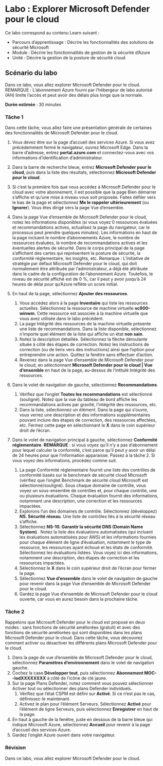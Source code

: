 <!---
---
Labo : Titre : « Explorer Microsoft Defender pour le cloud » Parcours d’apprentissage/Module/Unité : « Parcours d’apprentissage : Décrire les fonctionnalités des solutions de sécurité Microsoft ; Module 2 : Décrire les fonctionnalités de gestion de la sécurité d’Azure ; Unité 3 : Décrire la gestion de la posture de sécurité cloud »
---
--->

# Labo : Explorer Microsoft Defender pour le cloud

Ce labo correspond au contenu Learn suivant :

- Parcours d’apprentissage : Décrire les fonctionnalités des solutions de sécurité Microsoft
- Module : Décrire les fonctionnalités de gestion de la sécurité d’Azure
- Unité : Décrire la gestion de la posture de sécurité cloud

## Scénario du labo

Dans ce labo, vous allez explorer Microsoft Defender pour le cloud.  REMARQUE : L’abonnement Azure fourni par l’hébergeur de labo autorisé (AH) limite l’accès et peut avoir des délais plus longs que la normale.

**Durée estimée** : 30 minutes

### Tâche 1

Dans cette tâche, vous allez faire une présentation générale de certaines des fonctionnalités de Microsoft Defender pour le cloud.

1. Vous devez être sur la page d’accueil des services Azure.  Si vous avez précédemment fermé le navigateur, ouvrez Microsoft Edge. Dans la barre d’adresse, entrez **portal.azure.com** et connectez-vous avec vos informations d’identification d’administrateur.

1. Dans la barre de recherche bleue, entrez **Microsoft Defender pour le cloud**, puis dans la liste des résultats, sélectionnez **Microsoft Defender pour le cloud**.

1. Si c’est la première fois que vous accédez à Microsoft Defender pour le cloud avec votre abonnement, il est possible que la page Bien démarrer s’affiche et qu’une mise à niveau vous soit proposée.  Faites défiler vers le bas de la page et sélectionnez **Me le rappeler ultérieurement** (ou **Ignorer**).  Vous êtes dirigé vers la page Vue d’ensemble.

1. Dans la page Vue d’ensemble de Microsoft Defender pour le cloud, notez les informations disponibles (si vous voyez 0 ressources évaluées et recommandations actives, actualisez la page du navigateur, car le processus peut prendre quelques minutes).  Les informations en haut de la page incluent le nombre d’abonnements Azure, le nombre de ressources évaluées, le nombre de recommandations actives et les éventuelles alertes de sécurité.  Dans le corps principal de la page s’affichent des cartes qui représentent la posture de sécurité, la conformité réglementaire, les insights, etc.  Remarque : L’initiative de stratégie par défaut Microsoft Defender pour le cloud, qui doit normalement être attribuée par l’administrateur, a déjà été attribuée dans le cadre de la configuration de l’abonnement Azure. Toutefois, le niveau de sécurité affiché est de 0 %, car il peut y avoir jusqu’à 24 heures de délai pour qu’Azure reflète un score initial.

1. En haut de la page, sélectionnez **Ajouter des ressources**. 
    1. Vous accédez alors à la page **Inventaire** qui liste les ressources actuelles. Sélectionnez la ressource de machine virtuelle **sc900-winwm**. Cette ressource est associée à la machine virtuelle que vous avez utilisée dans le labo précédent.
    1. La page Intégrité des ressources de la machine virtuelle présente une liste de recommandations.  Dans la liste disponible, sélectionnez n’importe quel élément de la liste qui affiche un état **non sain**.
    1. Notez la description détaillée.  Sélectionnez la flèche déroulante située à côté des étapes de correction. Notez les instructions de correction (ou de liens vers des instructions) ainsi que l’option pour entreprendre une action.  Quittez la fenêtre sans effectuer d’action.
    1. Revenez dans la page Vue d’ensemble de Microsoft Defender pour le cloud, en sélectionnant **Microsoft Defender pour le cloud | Vue d’ensemble** en haut de la page, au-dessus de l’intitulé Intégrité des ressources.

1. Dans le volet de navigation de gauche, sélectionnez **Recommandations**.  
    1. Vérifiez que l’onglet **Toutes les recommandations** est sélectionné (souligné).  Notez que la vue du tableau de bord affiche les recommandations actives par gravité, l’intégrité des ressources, etc.
    1. Dans la liste, sélectionnez un élément.  Dans la page qui s’ouvre, vous verrez une description et des informations supplémentaires pouvant inclure des étapes de correction, des ressources affectées, etc. Fermez cette page en sélectionnant le **X** dans le coin supérieur droit de l’écran.

1. Dans le volet de navigation principal à gauche, sélectionnez **Conformité réglementaire**.  **REMARQUE** : si vous voyez qu’il n’y a pas d’abonnement pour lequel calculer la conformité, c’est parce qu’il peut y avoir un délai de 24 heures pour que l’information apparaisse. Passez à la tâche 2.  Si vous voyez des informations, procédez comme suit.
    1. La page Conformité réglementaire fournit une liste des contrôles de conformité basés sur le benchmark de sécurité cloud Microsoft (vérifiez que l’onglet Benchmark de sécurité cloud Microsoft est sélectionné/souligné). Sous chaque domaine de contrôle, vous voyez un sous-ensemble de contrôles et, pour chaque contrôle, une ou plusieurs évaluations. Chaque évaluation fournit des informations, notamment une description, une correction et les ressources impactées.
    1. Explorons l’un des domaines de contrôle. Sélectionnez (développez) **NS. Sécurité réseau**. Une liste de contrôles liés à la sécurité réseau s’affiche.
    1. Sélectionnez **NS-10. Garantir la sécurité DNS (Domain Name System)** . Notez la liste des évaluations automatisées (qui incluent les évaluations automatisées pour AWS) et les informations fournies pour chaque élément de ligne d’évaluation, notamment le type de ressource, les ressources ayant échoué et les états de conformité. Sélectionnez les évaluations listées.  Vous voyez ici des informations, notamment une description, des étapes de correction et les ressources impactées.
    1. Sélectionnez le **X** dans le coin supérieur droit de l’écran pour fermer la page.
    1. Sélectionnez **Vue d’ensemble** dans le volet de navigation de gauche pour revenir dans la page Vue d’ensemble de Microsoft Defender pour le cloud.
    1. Gardez la page Vue d’ensemble de Microsoft Defender pour le cloud ouverte, car vous en aurez besoin dans la prochaine tâche.

### Tâche 2

Rappelons que Microsoft Defender pour le cloud est proposé en deux modes : sans fonctions de sécurité améliorées (gratuit) et avec des fonctions de sécurité améliorées qui sont disponibles dans les plans Microsoft Defender pour le cloud. Dans cette tâche, vous découvrez comment activer ou désactiver les différents plans Microsoft Defender pour le cloud.

1. Dans la page de vue d’ensemble de Microsoft Defender pour le cloud, sélectionnez **Paramètres d’environnement** dans le volet de navigation gauche.
1. Cochez la case **Développer tout**, puis sélectionnez **Abonnement MOC--lodXXXXXXXX** à côté de l’icône de clé jaune.
1. Sur la page Plans Defender, notez comment vous pouvez sélectionner Activer tout ou sélectionner des plans Defender individuels. 
    1. Vérifiez que l’état CSPM est défini sur **Activé**. Si ce n’est pas le cas, définissez-le maintenant.  
    1. Activez le plan pour l’élément Serveurs.  Sélectionnez **Activé** pour l’élément de ligne Serveurs, puis sélectionnez **Enregistrer** en haut de la page.
1. En haut à gauche de la fenêtre, juste en dessous de la barre bleue qui indique Microsoft Azure, sélectionnez **Accueil** pour revenir à la page d’accueil des services Azure.
1. Gardez l’onglet Azure ouvert dans votre navigateur.

### Révision

Dans ce labo, vous allez explorer Microsoft Defender pour le cloud.
